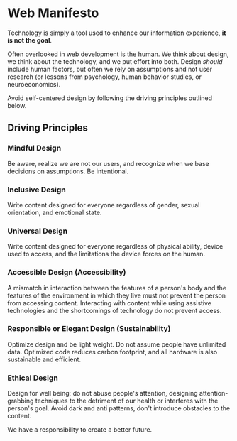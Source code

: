 # Web Manifesto
Technology is simply a tool used to enhance our information experience, **it is not the goal**.

Often overlooked in web development is the human. We think about design, we think about the technology, and we put effort into both. Design *should* include human factors, but often we rely on assumptions and not user research (or lessons from psychology, human behavior studies, or neuroeconomics). 

Avoid self-centered design by following the driving principles outlined below.

## Driving Principles

### Mindful Design
Be aware, realize we are not our users, and recognize when we base decisions on assumptions. Be intentional.

### Inclusive Design
Write content designed for everyone regardless of gender, sexual orientation, and emotional state.

### Universal Design
Write content designed for everyone regardless of physical ability, device used to access, and the limitations the device forces on the human.

### Accessible Design (Accessibility)
A mismatch in interaction between the features of a person's body and the features of the environment in which they live must not prevent the person from accessing content. Interacting with content while using assistive technologies and the shortcomings of technology do not prevent access.

### Responsible or Elegant Design (Sustainability)
Optimize design and be light weight. Do not assume people have unlimited data. Optimized code reduces carbon footprint, and all hardware is also sustainable and efficient.

### Ethical Design
Design for well being; do not abuse people's attention, designing attention-grabbing techniques to the detriment of our health or interferes with the person's goal. Avoid dark and anti patterns, don't introduce obstacles to the content.

We have a responsibility to create a better future.
